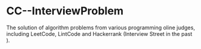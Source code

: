 # CC--InterviewProblem
The solution of algorithm problems from various programming oline judges, including LeetCode, LintCode and Hackerrank (Interview Street in the past ).




